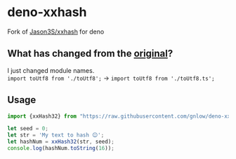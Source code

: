 # deno-xxhash
Fork of [Jason3S/xxhash](https://github.com/Jason3S/xxhash) for deno
## What has changed from the [original](https://github.com/Jason3S/xxhash)?
I just changed module names.  
`import toUtf8 from './toUtf8';` -> `import toUtf8 from './toUtf8.ts';`
## Usage
```ts
import {xxHash32} from "https://raw.githubusercontent.com/gnlow/deno-xxhash/master/mod.ts";

let seed = 0;
let str = 'My text to hash 😊';
let hashNum = xxHash32(str, seed);
console.log(hashNum.toString(16));
```
